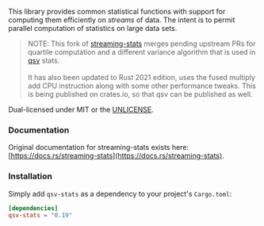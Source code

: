 This library provides common statistical functions with support for computing them
efficiently on *streams* of data. The intent is to permit parallel computation of
statistics on large data sets.

> NOTE: This fork of [streaming-stats](https://github.com/BurntSushi/rust-stats) merges 
pending upstream PRs for quartile computation and a different variance algorithm 
that is used in [qsv](https://github.com/jqnatividad/qsv) stats.<br><br>
It has also been updated to Rust 2021 edition, uses the fused multiply add CPU instruction
along with some other performance tweaks.
This is being published on crates.io, so that qsv can be published as well.

Dual-licensed under MIT or the [UNLICENSE](http://unlicense.org).


### Documentation

Original documentation for streaming-stats exists here:
[https://docs.rs/streaming-stats](https://docs.rs/streaming-stats).


### Installation

Simply add `qsv-stats` as a dependency to your project's `Cargo.toml`:

```toml
[dependencies]
qsv-stats = "0.19"
```
